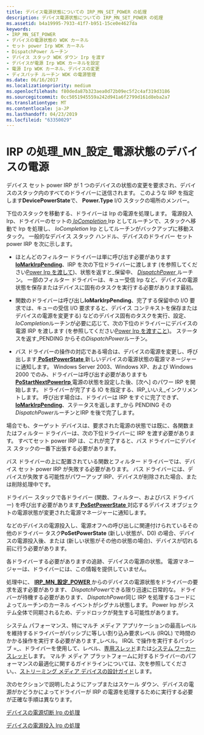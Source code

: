 ```yaml
---
title: デバイス電源状態についての IRP_MN_SET_POWER の処理
description: デバイス電源状態についての IRP_MN_SET_POWER の処理
ms.assetid: b4a19995-7933-41f7-b951-15ce0e4627da
keywords:
- IRP_MN_SET_POWER
- デバイスの電源状態の WDK カーネル
- セット power Irp WDK カーネル
- DispatchPower ルーチン
- デバイス スタック WDK ダウン Irp を渡す
- デバイスが電源 Irp WDK カーネルを設定
- 電源 Irp WDK カーネル、デバイスの変更
- ディスパッチ ルーチン WDK の電源管理
ms.date: 06/16/2017
ms.localizationpriority: medium
ms.openlocfilehash: f80deda87b323aea0d72b09ec5f2c4af319d3186
ms.sourcegitcommit: 0cc5051945559a242d941a6f2799d161d8eba2a7
ms.translationtype: MT
ms.contentlocale: ja-JP
ms.lasthandoff: 04/23/2019
ms.locfileid: "63350029"
---
```

# <a name="handling-irpmnsetpower-for-device-power-states"></a>IRP の処理\_MN\_設定\_電源状態のデバイスの電源





デバイス セット power IRP が 1 つのデバイスの状態の変更を要求され、デバイスのスタック内のすべてのドライバーに送信されます。 このような IRP を指定します**DevicePowerState**で、 **Power.Type** I/O スタックの場所のメンバー。

下位のスタックを移動する、ドライバーは Irp の電源を処理します。 電源投入 Irp、ドライバーのセットの[ *IoCompletion* ](https://msdn.microsoft.com/library/windows/hardware/ff548354) Irp としてルーチンで、スタックへ移動で Irp を処理し、 *IoCompletion* Irp としてルーチンがバックアップに移動スタック。 一般的なデバイス スタック ハンドル、デバイスのドライバー セット power IRP を次に示します。

-   ほとんどのフィルター ドライバーは単に呼び出す必要があります[ **IoMarkIrpPending**](https://msdn.microsoft.com/library/windows/hardware/ff549422)、IRP を次の下位ドライバーに渡します (を参照してください[Power Irp を渡して](passing-power-irps.md))、状態を返すと\_保留中、 [ *DispatchPower* ](https://docs.microsoft.com/windows-hardware/drivers/ddi/content/wdm/nc-wdm-driver_dispatch)ルーチン。 一部のフィルター ドライバーは、キュー受信 Irp など、デバイスの電源状態を保存またはデバイスに固有のタスクを実行する必要があります最初。

-   関数のドライバーは呼び出し**IoMarkIrpPending**、完了する保留中の I/O 要求では、キューの受信 I/O 要求すると、デバイス コンテキストを保存またはデバイスの電源を変更する) などのデバイス固有のタスクを実行、設定、 *IoCompletion*ルーチンが必要に応じて、次の下位のドライバーにデバイスの電源 IRP を渡します (を参照してください[Power Irp を渡すこと](passing-power-irps.md))。 ステータスを返す\_PENDING からその*DispatchPower*ルーチン。

-   バス ドライバーの操作の対応である場合は、デバイスの電源を変更し、呼び出します[ **PoSetPowerState** ](https://msdn.microsoft.com/library/windows/hardware/ff559765)新しいデバイスの電源状態の電源マネージャーに通知します。 Windows Server 2003、Windows XP、および Windows 2000 でのみ、ドライバーは呼び出す必要がありますも[ **PoStartNextPowerIrp** ](https://msdn.microsoft.com/library/windows/hardware/ff559776)電源の状態を設定した後、[次へ] のパワー IRP を開始します。 ドライバーが完了する IO を指定する、IRP\_いいえ\_インクリメントします。 呼び出す場合は、ドライバーは IRP をすぐに完了できず、 [ **IoMarkIrpPending**](https://msdn.microsoft.com/library/windows/hardware/ff549422)、ステータスを返します\_から PENDING その*DispatchPower*ルーチンとIRP を後で完了します。

場合でも、ターゲット デバイスは、要求された電源の状態では既に、各関数またはフィルター ドライバーは、次の下位ドライバーに IRP を渡す必要があります。 すべてセット power IRP は、これが完了すると、バス ドライバーにデバイス スタックの一番下出張する必要があります。

バス ドライバーの上に配置されている関数とフィルター ドライバーでは、デバイス セット power IRP が失敗する必要があります。 バス ドライバーには、デバイスが失敗する可能性がパワーアップ IRP、デバイスが削除された場合、または削除処理中です。

ドライバー スタックで各ドライバー (関数、フィルター、およびバス ドライバー) を呼び出す必要があります[ **PoSetPowerState** ](https://msdn.microsoft.com/library/windows/hardware/ff559765)対応するデバイス オブジェクトの電源状態が変更された電源マネージャーに通知します。

などのデバイスの電源投入し、電源オフへの呼び出しに関連付けられているその他のドライバー タスク**PoSetPowerState** (新しい状態が、D0) の場合、デバイスの電源投入後、または (新しい状態がその他の状態の場合)、デバイスが切れる前に行う必要があります。

各ドライバーする必要がありますの追跡、デバイスの電源の状態。 電源マネージャーは、ドライバーには、この情報を提供していません。

処理中に、 [ **IRP\_MN\_設定\_POWER** ](https://msdn.microsoft.com/library/windows/hardware/ff551744)からのデバイスの電源状態をドライバーの要求を返す必要があります、 *DispatchPower*できる限り迅速に日常的な。 ドライバーが待機する必要があります、 *DispatchPower*同じ IRP を処理するコードによってルーチンのカーネル イベントがシグナル状態します。 Power Irp がシステム全体で同期されるため、デッドロックが発生する可能性があります。

システム パフォーマンス、特にマルチ メディア アプリケーションの最高レベルを維持するドライバーがパッシブに等しい割り込み要求レベル (IRQL) で時間のかかる操作を実行する必要があります\_レベル。 IRQL で操作を実行するパッシブ =\_、ドライバーを使用して、レベル、[専用スレッド](device-dedicated-threads.md)または[システム ワーカー スレッド](system-worker-threads.md)します。 マルチ メディア プラットフォームに対するドライバーのパフォーマンスの最適化に関するガイドラインについては、次を参照してください。、[ストリーミング メディア デバイスの設計ガイド](https://msdn.microsoft.com/library/windows/hardware/ff568270)します。

次のセクションで説明したようにアップまたはスケール ダウン、デバイスの電源がかどうかによってドライバーが IRP の電源を処理するために実行する必要が正確な手順は異なります。

[デバイスの電源切断 Irp の処理](handling-device-power-down-irps.md)

[デバイスの電源投入 Irp の処理](handling-device-power-up-irps.md)

 

 





